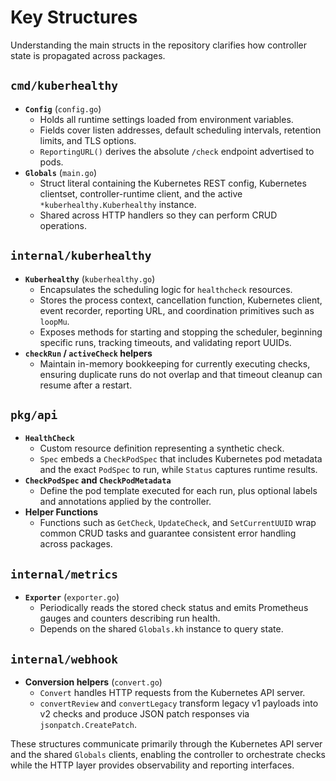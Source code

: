 # Key Structures

Understanding the main structs in the repository clarifies how controller state
is propagated across packages.

## `cmd/kuberhealthy`

- **`Config`** (`config.go`)
  - Holds all runtime settings loaded from environment variables.
  - Fields cover listen addresses, default scheduling intervals, retention
    limits, and TLS options.
  - `ReportingURL()` derives the absolute `/check` endpoint advertised to pods.
- **`Globals`** (`main.go`)
  - Struct literal containing the Kubernetes REST config, Kubernetes clientset,
    controller-runtime client, and the active `*kuberhealthy.Kuberhealthy`
    instance.
  - Shared across HTTP handlers so they can perform CRUD operations.

## `internal/kuberhealthy`

- **`Kuberhealthy`** (`kuberhealthy.go`)
  - Encapsulates the scheduling logic for `healthcheck` resources.
  - Stores the process context, cancellation function, Kubernetes client, event
    recorder, reporting URL, and coordination primitives such as `loopMu`.
  - Exposes methods for starting and stopping the scheduler, beginning specific
    runs, tracking timeouts, and validating report UUIDs.
- **`checkRun` / `activeCheck` helpers**
  - Maintain in-memory bookkeeping for currently executing checks, ensuring
    duplicate runs do not overlap and that timeout cleanup can resume after a
    restart.

## `pkg/api`

- **`HealthCheck`**
  - Custom resource definition representing a synthetic check.
  - `Spec` embeds a `CheckPodSpec` that includes Kubernetes pod metadata and the
    exact `PodSpec` to run, while `Status` captures runtime results.
- **`CheckPodSpec` and `CheckPodMetadata`**
  - Define the pod template executed for each run, plus optional labels and
    annotations applied by the controller.
- **Helper Functions**
  - Functions such as `GetCheck`, `UpdateCheck`, and `SetCurrentUUID` wrap common
    CRUD tasks and guarantee consistent error handling across packages.

## `internal/metrics`

- **`Exporter`** (`exporter.go`)
  - Periodically reads the stored check status and emits Prometheus gauges and
    counters describing run health.
  - Depends on the shared `Globals.kh` instance to query state.

## `internal/webhook`

- **Conversion helpers** (`convert.go`)
  - `Convert` handles HTTP requests from the Kubernetes API server.
  - `convertReview` and `convertLegacy` transform legacy v1 payloads into v2
    checks and produce JSON patch responses via `jsonpatch.CreatePatch`.

These structures communicate primarily through the Kubernetes API server and the
shared `Globals` clients, enabling the controller to orchestrate checks while the
HTTP layer provides observability and reporting interfaces.
